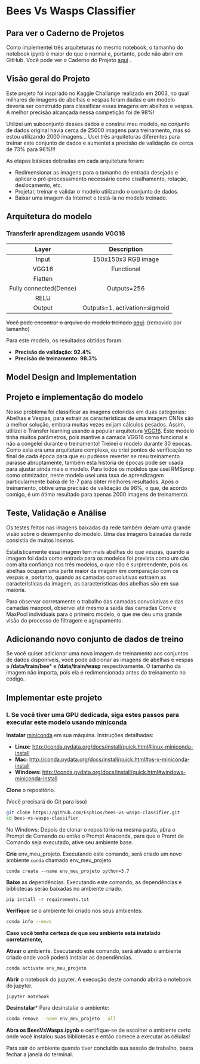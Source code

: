 # Bees Vs Wasps Classifier

## Para ver o Caderno de Projetos

Como implementei três arquiteturas no mesmo notebook, o tamanho do notebook ipynb é maior do que o normal e, portanto, pode não abrir em GitHub. Você pode ver o Caderno do Projeto [aqui](https://github.com/Esphios/bees-vs-wasps-classifier/blob/master/BeesVsWasps.ipynb) .

## Visão geral do Projeto

Este projeto foi inspirado no Kaggle Challange realizado em 2003, no qual milhares de imagens de abelhas e vespas foram dadas e um modelo deveria ser construído para classificar essas imagens em abelhas e vespas. A melhor precisão alcançada nessa competição foi de 98%!

Utilizei um subconjunto desses dados e construí meu modelo, no conjunto de dados original havia cerca de 25000 imagens para treinamento, mas só estou utilizando 2000 imagens...
Usei três arquiteturas diferentes para treinar este conjunto de dados e aumentei a precisão de validação de cerca de 73% para 96%!!!

As etapas básicas dobradas em cada arquitetura foram:

* Redimensionar as imagens para o tamanho de entrada desejado e aplicar o pré-processamento necessário como cisalhamento, rotação, deslocamento, etc.
* Projetar, treinar e validar o modelo utilizando o conjunto de dados.
* Baixar uma imagem da Internet e testá-la no modelo treinado.

## Arquitetura do modelo

### Transferir aprendizagem usando VGG16

|         Layer          |          Description          |
| :--------------------: | :---------------------------: |
|         Input          |      150x150x3 RGB image      |
|         VGG16          |          Functional           |
|        Flatten         |                               |
| Fully connected(Dense) |          Outputs=256          |
|          RELU          |                               |
|         Output         | Outputs=1, activation=sigmoid |

~~Você pode encontrar o arquivo do modelo treinado [aqui](https://github.com/Esphios/bees-vs-wasps-classifier/blob/master/models/vgg16_cnn.h5).~~ (removido por tamanho)

Para este modelo, os resultados obtidos foram:

* **Precisão de validação: 92.4%**
* **Precisão de treinamento: 98.3%**

## Model Design and Implementation

## Projeto e implementação do modelo

Nosso problema foi classificar as imagens coloridas em duas categorias: Abelhas e Vespas, para extrair as características de uma imagem CNNs são a melhor solução, embora muitas vezes exijam cálculos pesados. Assim, utilizei o Transfer learning usando a popular arquitetura [VGG16](https://arxiv.org/pdf/1409.1556.pdf). Este modelo tinha muitos parâmetros, pois mantive a camada VGG16 como funcional e não a congelei durante o treinamento! Treinei o modelo durante 30 épocas. Como esta era uma arquitetura complexa, eu criei pontos de verificação no final de cada época para que eu pudesse reverter se meu treinamento parasse abruptamente, também esta história de épocas pode ser usada para ajustar ainda mais o modelo. Para todos os modelos que usei RMSprop como otimizador, neste modelo usei uma taxa de aprendizagem particularmente baixa de 1e-7 para obter melhores resultados. Após o treinamento, obtive uma precisão de validação de 96%, o que, de acordo comigo, é um ótimo resultado para apenas 2000 imagens de treinamento.

## Teste, Validação e Análise

Os testes feitos nas imagens baixadas da rede também deram uma grande visão sobre o desempenho do modelo. Uma das imagens baixadas da rede consistia de muitos insetos.

Estatisticamente essa imagem tem mais abelhas do que vespas, quando a imagem foi dada como entrada para os modelos foi prevista como um cão com alta confiança nos três modelos, o que não é surpreendente, pois os abelhas ocupam uma parte maior da imagem em comparação com os vespas e, portanto, quando as camadas convolutivas extraem as características da imagem, as características dos abelhas são em sua maioria.

Para observar corretamente o trabalho das camadas convolutivas e das camadas maxpool, observei até mesmo a saída das camadas Conv e MaxPool individuais para o primeiro modelo, o que me deu uma grande visão do processo de filtragem e agrupamento.

## Adicionando novo conjunto de dados de treino

Se você quiser adicionar uma nova imagem de treinamento aos conjuntos de dados disponíveis, você pode adicionar as imagens de abelhas e vespas a **/data/train/bee*** e **/data/train/wasp** respectivamente. O tamanho da imagem não importa, pois ela é redimensionada antes do treinamento no código.

## Implementar este projeto

### I. Se você tiver uma GPU dedicada, siga estes passos para executar este modelo usando [miniconda](https://conda.io/en/latest/)

**Instalar** [miniconda](http://conda.pydata.org/miniconda.html) em sua máquina. Instruções detalhadas:

* **Linux:** <http://conda.pydata.org/docs/install/quick.html#linux-miniconda-install>
* **Mac:** <http://conda.pydata.org/docs/install/quick.html#os-x-miniconda-install>
* **Windows:** <http://conda.pydata.org/docs/install/quick.html#windows-miniconda-install>

**Clone** o repositório.

(Você precisará do Git para isso)

```sh
git clone https://github.com/Esphios/bees-vs-wasps-classifier.git
cd bees-vs-wasps-classifier
```

No Windows: Depois de clonar o repositório na mesma pasta, abra o Prompt de Comando ou então o Prompt Anaconda, para que o Promt de Comando seja executado, ative seu ambiente base.

**Crie** env_meu_projeto.  Executando este comando, será criado um novo ambiente `conda` chamado env_meu_projeto.

```
conda create --name env_meu_projeto python=3.7
```

**Baixe** as dependências.  Executando este comando, as dependências e bibliotecas serão baixadas no ambiente criado.

```
pip install -r requirements.txt
````

**Verifique** se o ambiente foi criado nos seus ambientes:

```sh
conda info --envs
```

**Caso você tenha certeza de que seu ambiente está instalado corretamente,**

**Ativar** o ambiente.  Executando este comando, será ativado o ambiente criado onde você poderá instalar as dependências.

`````
conda activate env_meu_projeto
`````

**Abrir** o notebook do jupyter.  A execução deste comando abrirá o notebook do jupyter.

```
jupyter notebook
````


**Desinstalar***
Para desinstalar o ambiente:

```sh
conda remove --name env_meu_projeto --all
```

**Abra os BeesVsWasps.ipynb** e certifique-se de escolher o ambiente certo onde você instalou suas bibliotecas e então comece a executar as células!

Para sair do ambiente quando tiver concluído sua sessão de trabalho, basta fechar a janela do terminal.
